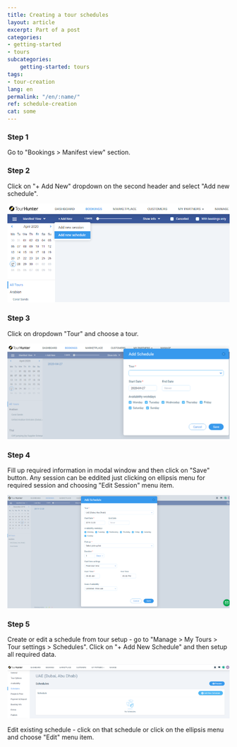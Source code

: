 ```yaml
---
title: Creating a tour schedules
layout: article
excerpt: Part of a post
categories: 
- getting-started
- tours
subcategories:
    getting-started: tours
tags:
- tour-creation
lang: en
permalink: "/en/:name/"
ref: schedule-creation
cat: some
---
```


### **Step 1**

Go to "Bookings > Manifest view" section.

### **Step 2**

Click on "+ Add New" dropdown on the second header and select "Add new schedule".

![Creating_a_tour_schedules1](/assets/images/creating_a_tour_schedules1.png)

### **Step 3**

Click on dropdown "Tour" and choose a tour.

![Creating_a_tour_schedules3](/assets/images/creating_a_tour_schedules3.png)

### **Step 4**

Fill up required information in modal window and then click on "Save" button. Any session can be eddited just clicking on ellipsis menu for required session and choosing "Edit Session" menu item.

![Creating_a_tour_schedules4](/assets/images/creating_a_tour_schedules4.png)

### **Step 5**

Create or edit a schedule from tour setup - go to "Manage > My Tours > Tour settings > Schedules". Click on "+ Add New Schedule" and then setup all required data. 

![Creating_a_tour_schedules2](/assets/images/creating_a_tour_schedules2.png)

Edit existing schedule - click on that schedule or click on the ellipsis menu and choose "Edit" menu item.